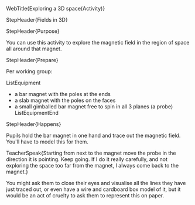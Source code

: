 WebTitle{Exploring a 3D space(Activity)}

StepHeader{Fields in 3D}

StepHeader{Purpose}

You can use this activity to explore the magnetic field in the region of space all around that magnet.

StepHeader{Prepare} 

Per working group:

ListEquipment
- a bar magnet with the poles at the ends
- a slab magnet with the poles on the faces
- a small gimballed bar magnet free to spin in all 3 planes (a probe)
ListEquipmentEnd

StepHeader{Happens}

Pupils hold the bar magnet in one hand and trace out the magnetic field. You'll have to model this for them.

TeacherSpeak{Starting from next to the magnet move the probe in the direction it is pointing. Keep going. If I do it really carefully, and not exploring the space too far from the magnet, I always come back to the magnet.}

You might ask them to close their eyes and visualise all the lines they have just traced out, or even have a wire and cardboard box model of it, but it would be an act of cruelty to ask them to represent this on paper.

